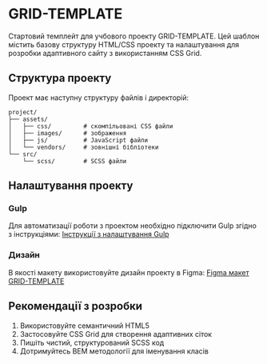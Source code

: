 # GRID-TEMPLATE

Стартовий темплейт для учбового проекту GRID-TEMPLATE. Цей шаблон містить базову структуру HTML/CSS проекту та налаштування для розробки адаптивного сайту з використанням CSS Grid.

## Структура проекту

Проект має наступну структуру файлів і директорій:

```
project/
├── assets/
│   ├── css/         # скомпільовані CSS файли
│   ├── images/      # зображення
│   ├── js/          # JavaScript файли
│   └── vendors/     # зовнішні бібліотеки
└── src/
    └── scss/        # SCSS файли
```

## Налаштування проекту

### Gulp

Для автоматизації роботи з проектом необхідно підключити Gulp згідно з інструкціями:
[Інструкції з налаштування Gulp](https://github.com/FomenkoAndrey/gulp-training/tree/master)

### Дизайн

В якості макету використовуйте дизайн проекту в Figma:
[Figma макет GRID-TEMPLATE](https://www.figma.com/design/Xzmk5hBhdY8HsmcBkiuo1B/grid-template?m=auto&t=ytF7Gf4G7xPeQy7M-6)

## Рекомендації з розробки

1. Використовуйте семантичний HTML5
2. Застосовуйте CSS Grid для створення адаптивних сіток
3. Пишіть чистий, структурований SCSS код
4. Дотримуйтесь BEM методології для іменування класів
